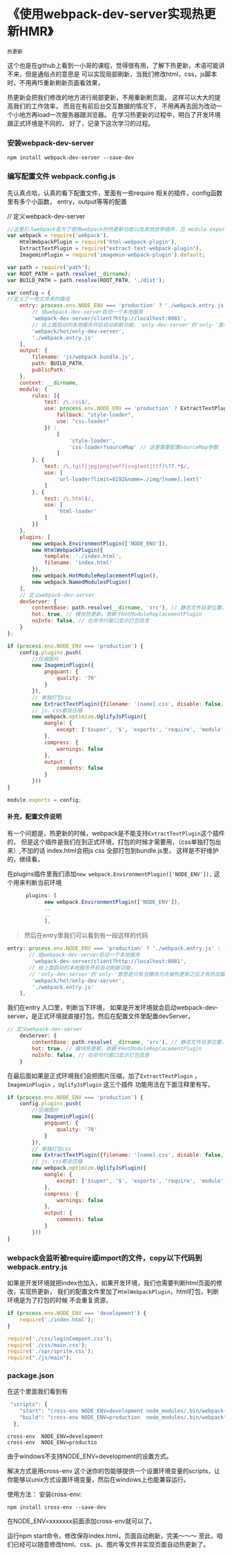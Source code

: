 # 《使用webpack-dev-server实现热更新HMR》

`热更新`

这个也是在github上看到一小哥的课程，觉得很有用，了解下热更新，术语可能讲不来，但是通俗点的意思是
可以实现局部刷新，当我们修改html，css，js脚本时，不用再f5重新刷新页面看效果，

热更新会把我们修改的地方进行局部更新，不用重新刷页面，
这样可以大大的提高我们的工作效率，
而且在有前后台交互数据的情况下，
不用再再去因为改动一个小地方再load一次服务器跟浏览器。
在学习热更新的过程中，明白了开发环境跟正式环境是不同的，
好了，记录下这次学习的过程。


### 安装webpack-dev-server

    npm install webpack-dev-server --save-dev


### 编写配置文件 webpack.config.js
先认真点哈，认真的看下配置文件，里面有一些require 相关的插件，config函数里有多个小函数，
entry，output等等的配置

// 定义webpack-dev-server


```Javascript
//这里引入webpack是为了使用webpack的热更新功能以及其他自带插件，见 module.exports.plugins
var webpack = require('webpack'),
    HtmlWebpackPlugin = require('html-webpack-plugin'),
    ExtractTextPlugin = require("extract-text-webpack-plugin"),
    ImageminPlugin = require('imagemin-webpack-plugin').default;

var path = require('path');
var ROOT_PATH = path.resolve(__dirname);
var BUILD_PATH = path.resolve(ROOT_PATH, './dist');

var config = {
//定义了一些文件夹的路径
    entry: process.env.NODE_ENV === 'production' ? './webpack.entry.js' : [
        // 给webpack-dev-server启动一个本地服务
        'webpack-dev-server/client?http://localhost:8081',
        // 给上面启动的本地服务开启自动刷新功能，'only-dev-server'的'only-'意思是只有当模块允许被热更新之后才有热加载，否则就是整页刷新
        'webpack/hot/only-dev-server',
        './webpack.entry.js'
    ],
    output: {
        filename: 'js/webpack.bundle.js',
        path: BUILD_PATH,
        publicPath: ''
    },
    context: __dirname,
    module: {
        rules: [{
            test: /\.css$/,
            use: process.env.NODE_ENV == 'production' ? ExtractTextPlugin.extract({
                fallback: "style-loader",
                use: "css-loader"
            }) :
                [
                    'style-loader',
                    'css-loader?sourceMap' // 这里需要配置sourceMap参数
                ]
        }, {
            test: /\.(gif|jpg|png|woff|svg|eot|ttf)\??.*$/,
            use: [
                'url-loader?limit=8192&name=./img/[name].[ext]'
            ]
        }, {
            test: /\.html$/,
            use: [
                'html-loader'
            ]
        }]
    },
    plugins: [
        new webpack.EnvironmentPlugin(['NODE_ENV']),
        new HtmlWebpackPlugin({
            template: './index.html',
            filename: 'index.html'
        }),
        new webpack.HotModuleReplacementPlugin(),
        new webpack.NamedModulesPlugin()
    ],
    // 定义webpack-dev-server
    devServer: {
        contentBase: path.resolve(__dirname, 'src'), // 静态文件目录位置，只有当你需要在webpack-dev-server本地服务器查看或引用静态文件时用到。类型：boolean | string | array, 建议使用绝对路径
        hot: true, // 模块热更新。依赖于HotModuleReplacementPlugin
        noInfo: false, // 在命令行窗口显示打包信息
    }
};

if (process.env.NODE_ENV === 'production') {
    config.plugins.push(
        //压缩图片
        new ImageminPlugin({
            pngquant: {
                quality: '70'
            }
        }),
        // 单独打包css
        new ExtractTextPlugin({filename: '[name].css', disable: false, allChunks: true}),
        // js、css都会压缩
        new webpack.optimize.UglifyJsPlugin({
            mangle: {
                except: ['$super', '$', 'exports', 'require', 'module', '_', '*.swf']
            },
            compress: {
                warnings: false
            },
            output: {
                comments: false
            }
        }))
}

module.exports = config;


```

#### 补充，配置文件说明

  有一个问题是，热更新的时候，webpack是不能支持`ExtractTextPlugin`这个插件的，
  但是这个插件是我们在到正式环境，打包的时候才需要用，（css单独打包出来）,不加的话 index.html会把js css 全部打包到bundle.js里，
  这样是不好维护的，继续看，


在plugins插件里我们添加`new webpack.EnvironmentPlugin(['NODE_ENV']),` 这个用来判断当前环境

```Javascript
      plugins: [
            new webpack.EnvironmentPlugin(['NODE_ENV']),
            ..
            ..
            ],

```



> 然后在entry里我们可以看到有一段这样的代码

```Javascript
entry: process.env.NODE_ENV === 'production' ? './webpack.entry.js' : [
       // 给webpack-dev-server启动一个本地服务
        'webpack-dev-server/client?http://localhost:8081',
       // 给上面启动的本地服务开启自动刷新功能，
       // 'only-dev-server'的'only-'意思是只有当模块允许被热更新之后才有热加载，否则就是整页刷新
        'webpack/hot/only-dev-server',
        './webpack.entry.js'
    ],
```

我们在entry 入口里，判断当下环境，
如果是开发环境就会启动webpack-dev-server，是正式环境就直接打包，然后在配置文件里配置devServer，

```Javascript
// 定义webpack-dev-server
    devServer: {
        contentBase: path.resolve(__dirname, 'src'), // 静态文件目录位置，只有当你需要在webpack-dev-server本地服务器查看或引用静态文件时用到。类型：boolean | string | array, 建议使用绝对路径
        hot: true, // 模块热更新。依赖于HotModuleReplacementPlugin
        noInfo: false, // 在命令行窗口显示打包信息
    }
```

在最后面如果是正式环境我们会把图片压缩，加了`ExtractTextPlugin` ，`ImageminPlugin` ，`UglifyJsPlugin` 这三个插件
功能用法在下面注释里有写，

```Javascript
if (process.env.NODE_ENV === 'production') {
    config.plugins.push(
        //压缩图片
        new ImageminPlugin({
            pngquant: {
                quality: '70'
            }
        }),
        // 单独打包css
        new ExtractTextPlugin({filename: '[name].css', disable: false, allChunks: true}),
        // js、css都会压缩
        new webpack.optimize.UglifyJsPlugin({
            mangle: {
                except: ['$super', '$', 'exports', 'require', 'module', '_', '*.swf']
            },
            compress: {
                warnings: false
            },
            output: {
                comments: false
            }
        }))
}

```

### webpack会监听被require或import的文件，copy以下代码到webpack.entry.js

如果是开发环境就把index也加入，如果开发环境，我们也需要判断html页面的修改，实现热更新，
我们的配置文件里加了`HtmlWebpackPlugin`，html打包，判断环境是为了打包的时候 不会重复资源，

```Javascript 
if (process.env.NODE_ENV === 'development') {
    require('./index.html');
}

require('./css/loginCompont.css');
require('./css/main.css');
require('./spr/sprite.css');
require("./js/main");


```

### package.json 

在这个里面我们看到有

```Javascript
 "scripts": {
    "start": "cross-env NODE_ENV=development node_modules/.bin/webpack-dev-server",
    "build": "cross-env NODE_ENV=production  node_modules/.bin/webpack"
  },

```

`cross-env  NODE_ENV=development `   
`cross-env  NODE_ENV=productio ` 

由于windows不支持NODE_ENV=development的设置方式。

解决方式是用cross-env
这个迷你的包能够提供一个设置环境变量的scripts，让你能够以unix方式设置环境变量，然后在windows上也能兼容运行。

使用方法：
安装cross-env:   
   
    npm install cross-env --save-dev
    
在NODE_ENV=xxxxxxx前面添加cross-env就可以了。


运行npm start命令，修改保存index.html，页面自动刷新，完美～～～
至此，咱们已经可以随意修改html、css、js、图片等文件并实现页面自动热更新了。 


